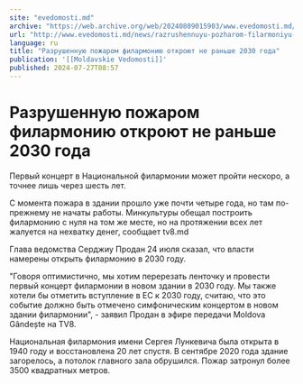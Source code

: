 ```yaml
---
site: "evedomosti.md"
archive: "https://web.archive.org/web/20240809015903/www.evedomosti.md/news/razrushennuyu-pozharom-filarmoniyu-otkroyut-ne-ranshe-2030-g"
url: "http://www.evedomosti.md/news/razrushennuyu-pozharom-filarmoniyu-otkroyut-ne-ranshe-2030-g"
language: ru
title: "Разрушенную пожаром филармонию откроют не раньше 2030 года"
publication: '[[Moldavskie Vedomosti]]'
published: 2024-07-27T08:57
---
```


# Разрушенную пожаром филармонию откроют не раньше 2030 года

Первый концерт в Национальной филармонии может пройти нескоро, а точнее лишь через шесть лет.

С момента пожара в здании прошло уже почти четыре года, но там по-прежнему не начаты работы. Минкультуры обещал построить филармонию с нуля на том же месте, но на протяжении всех лет жалуется на нехватку денег, сообщает tv8.md

Глава ведомства Серджиу Продан 24 июля сказал, что власти намерены открыть филармонию в 2030 году.

"Говоря оптимистично, мы хотим перерезать ленточку и провести первый концерт филармонии в новом здании в 2030 году. Мы также хотели бы отметить вступление в ЕС к 2030 году, считаю, что это событие должно быть отмечено симфоническим концертом в новом здании филармонии", - заявил Продан в эфире передачи Moldova Gândește на TV8.

Национальная филармония имени Сергея Лункевича была открыта в 1940 году и восстановлена 20 лет спустя. В сентябре 2020 года здание загорелось, а потолок главного зала обрушился. Пожар затронул более 3500 квадратных метров.